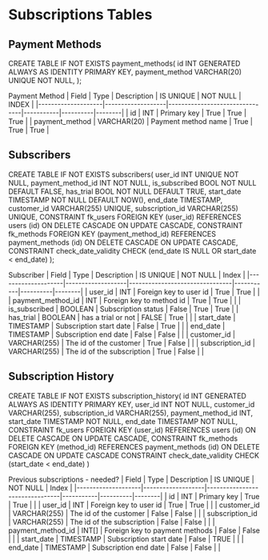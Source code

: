 # Subscriptions Tables
## Payment Methods
CREATE TABLE IF NOT EXISTS payment_methods(
    id INT GENERATED ALWAYS AS IDENTITY PRIMARY KEY,
    payment_method VARCHAR(20) UNIQUE NOT NULL,
);

Payment Method
| Field              | Type              | Description                    | IS UNIQUE | NOT NULL | INDEX  |
|--------------------|-------------------|--------------------------------|-----------|----------|--------|
| id                 | INT               | Primary key                    | True      | True     | True   |
| payment_method     | VARCHAR(20)       | Payment method name            | True      | True     | True   |

[comment]: # (methods: stripe, paypal)

## Subscribers
CREATE TABLE IF NOT EXISTS subscribers(
    user_id INT UNIQUE NOT NULL,
    payment_method_id INT NOT NULL,
    is_subscribed BOOL NOT NULL DEFAULT FALSE,
    has_trial BOOL NOT NULL DEFAULT TRUE,
    start_date TIMESTAMP NOT NULL DEFAULT NOW(),
    end_date TIMESTAMP,
    customer_id VARCHAR(255) UNIQUE,
    subscription_id VARCHAR(255) UNIQUE,
    CONSTRAINT fk_users FOREIGN KEY (user_id)
        REFERENCES users (id)
        ON DELETE CASCADE
        ON UPDATE CASCADE,
    CONSTRAINT fk_methods FOREIGN KEY (payment_method_id)
        REFERENCES payment_methods (id)
        ON DELETE CASCADE
        ON UPDATE CASCADE,
    CONSTRAINT check_date_validity CHECK (end_date IS NULL OR start_date < end_date)
);

Subscriber
| Field              | Type              | Description                    | IS UNIQUE | NOT NULL | Index  |
|--------------------|-------------------|--------------------------------|-----------|----------|--------|
| user_id            | INT               | Foreign key to user id         | True      | True     |  |
| payment_method_id  | INT               | Foreign key to method id       | True      | True     |  |
| is_subscribed      | BOOLEAN           | Subscription status            | False     | True     | True |
| has_trial          | BOOLEAN           | has a trial or not             | FALSE     | True     |  |
| start_date         | TIMESTAMP         | Subscription start date        | False     | True     |  |
| end_date           | TIMESTAMP         | Subscription end date          | False     | False    |  |
| customer_id        | VARCHAR(255)      | The id of the customer         | True      | False    |  |
| subscription_id    | VARCHAR(255)      | The id of the subscription     | True      | False    |  |

## Subscription History
CREATE TABLE IF NOT EXISTS subscription_history(
    id INT GENERATED ALWAYS AS IDENTITY PRIMARY KEY,
    user_id INT NOT NULL,
    customer_id VARCHAR(255),
    subscription_id VARCHAR(255),
    payment_method_id INT,
    start_date TIMESTAMP NOT NULL,
    end_date TIMESTAMP NOT NULL,
    CONSTRAINT fk_users FOREIGN KEY (user_id)
        REFERENCES users (id)
        ON DELETE CASCADE
        ON UPDATE CASCADE,
    CONSTRAINT fk_methods FOREIGN KEY (method_id)
        REFERENCES payment_methods (id)
        ON DELETE CASCADE
        ON UPDATE CASCADE
    CONSTRAINT check_date_validity CHECK (start_date < end_date)
)

Previous subscriptions - needed?
| Field              | Type              | Description                    | IS UNIQUE | NOT NULL | Index  |
|--------------------|-------------------|--------------------------------|-----------|----------|--------|
| id                 | INT               | Primary key                    | True      | True     |  |
| user_id            | INT               | Foreign key to user id         | True      | True     |  |
| customer_id        | VARCHAR(255)      | The id of the customer         | False     | False    |  |
| subscription_id    | VARCHAR(255)      | The id of the subscription     | False     | False    |  |
| payment_method_id  | INT[]             | Foreign key to payment methods | False     | False    |  |
| start_date         | TIMESTAMP         | Subscription start date        | False     | TRUE     |  |
| end_date           | TIMESTAMP         | Subscription end date          | False     | False    |  |
